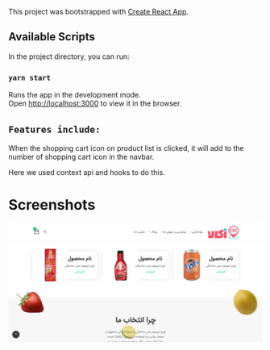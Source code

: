 This project was bootstrapped with [Create React App](https://github.com/facebook/create-react-app).

## Available Scripts

In the project directory, you can run:

### `yarn start`

Runs the app in the development mode.<br />
Open [http://localhost:3000](http://localhost:3000) to view it in the browser.


## `Features include:`

When the shopping cart icon on product list is clicked, 
it will add to the number of shopping cart icon in the navbar.

Here we used context api and hooks to do this.

# Screenshots

<img src="Screenshots/0.png">

